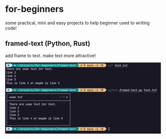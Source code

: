 # for-beginners  

some practical, mini and easy projects to help beginner used to writing code!  

## framed-text (Python, Rust)  

add frame to text. make text more attractive!

![framed-txt](./images/framed-text.png)

